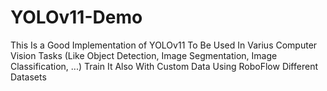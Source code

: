 # YOLOv11-Demo
This Is a Good Implementation of YOLOv11 To Be Used In Varius Computer Vision Tasks (Like Object Detection, Image Segmentation, Image Classification, ...) Train It Also With Custom Data Using RoboFlow Different Datasets
